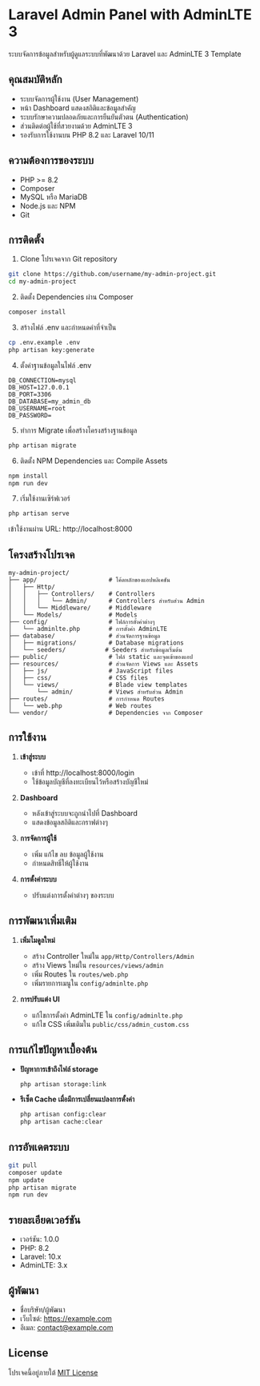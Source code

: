 # Laravel Admin Panel with AdminLTE 3

ระบบจัดการข้อมูลสำหรับผู้ดูแลระบบที่พัฒนาด้วย Laravel และ AdminLTE 3 Template

## คุณสมบัติหลัก

- ระบบจัดการผู้ใช้งาน (User Management)
- หน้า Dashboard แสดงสถิติและข้อมูลสำคัญ
- ระบบรักษาความปลอดภัยและการยืนยันตัวตน (Authentication)
- ส่วนติดต่อผู้ใช้ที่สวยงามด้วย AdminLTE 3
- รองรับการใช้งานบน PHP 8.2 และ Laravel 10/11

## ความต้องการของระบบ

- PHP >= 8.2
- Composer
- MySQL หรือ MariaDB
- Node.js และ NPM
- Git

## การติดตั้ง

1. Clone โปรเจคจาก Git repository

```bash
git clone https://github.com/username/my-admin-project.git
cd my-admin-project
```

2. ติดตั้ง Dependencies ผ่าน Composer

```bash
composer install
```

3. สร้างไฟล์ .env และกำหนดค่าที่จำเป็น

```bash
cp .env.example .env
php artisan key:generate
```

4. ตั้งค่าฐานข้อมูลในไฟล์ .env

```
DB_CONNECTION=mysql
DB_HOST=127.0.0.1
DB_PORT=3306
DB_DATABASE=my_admin_db
DB_USERNAME=root
DB_PASSWORD=
```

5. ทำการ Migrate เพื่อสร้างโครงสร้างฐานข้อมูล

```bash
php artisan migrate
```

6. ติดตั้ง NPM Dependencies และ Compile Assets

```bash
npm install
npm run dev
```

7. เริ่มใช้งานเซิร์ฟเวอร์

```bash
php artisan serve
```

เข้าใช้งานผ่าน URL: http://localhost:8000

## โครงสร้างโปรเจค

```
my-admin-project/
├── app/                    # โค้ดหลักของแอปพลิเคชัน
│   ├── Http/
│   │   ├── Controllers/    # Controllers
│   │   │   └── Admin/      # Controllers สำหรับส่วน Admin
│   │   └── Middleware/     # Middleware
│   └── Models/             # Models
├── config/                 # ไฟล์การตั้งค่าต่างๆ
│   └── adminlte.php        # การตั้งค่า AdminLTE
├── database/               # ส่วนจัดการฐานข้อมูล
│   ├── migrations/         # Database migrations
│   └── seeders/           # Seeders สำหรับข้อมูลเริ่มต้น
├── public/                 # ไฟล์ static และจุดเข้าของแอป
├── resources/              # ส่วนจัดการ Views และ Assets
│   ├── js/                 # JavaScript files
│   ├── css/                # CSS files
│   └── views/              # Blade view templates
│       └── admin/          # Views สำหรับส่วน Admin
├── routes/                 # การกำหนด Routes
│   └── web.php             # Web routes
└── vendor/                 # Dependencies จาก Composer
```

## การใช้งาน

1. **เข้าสู่ระบบ**
   - เข้าที่ http://localhost:8000/login
   - ใช้ข้อมูลบัญชีที่ลงทะเบียนไว้หรือสร้างบัญชีใหม่

2. **Dashboard**
   - หลังเข้าสู่ระบบจะถูกนำไปที่ Dashboard
   - แสดงข้อมูลสถิติและกราฟต่างๆ

3. **การจัดการผู้ใช้**
   - เพิ่ม แก้ไข ลบ ข้อมูลผู้ใช้งาน
   - กำหนดสิทธิ์ให้ผู้ใช้งาน

4. **การตั้งค่าระบบ**
   - ปรับแต่งการตั้งค่าต่างๆ ของระบบ

## การพัฒนาเพิ่มเติม

1. **เพิ่มโมดูลใหม่**
   - สร้าง Controller ใหม่ใน `app/Http/Controllers/Admin`
   - สร้าง Views ใหม่ใน `resources/views/admin`
   - เพิ่ม Routes ใน `routes/web.php`
   - เพิ่มรายการเมนูใน `config/adminlte.php`

2. **การปรับแต่ง UI**
   - แก้ไขการตั้งค่า AdminLTE ใน `config/adminlte.php`
   - แก้ไข CSS เพิ่มเติมใน `public/css/admin_custom.css`

## การแก้ไขปัญหาเบื้องต้น

- **ปัญหาการเข้าถึงไฟล์ storage**
  ```bash
  php artisan storage:link
  ```

- **รีเซ็ต Cache เมื่อมีการเปลี่ยนแปลงการตั้งค่า**
  ```bash
  php artisan config:clear
  php artisan cache:clear
  ```

## การอัพเดตระบบ

```bash
git pull
composer update
npm update
php artisan migrate
npm run dev
```

## รายละเอียดเวอร์ชัน

- เวอร์ชัน: 1.0.0
- PHP: 8.2
- Laravel: 10.x
- AdminLTE: 3.x

## ผู้พัฒนา

- ชื่อบริษัท/ผู้พัฒนา
- เว็บไซต์: https://example.com
- อีเมล: contact@example.com

## License

โปรเจคนี้อยู่ภายใต้ [MIT License](LICENSE)
